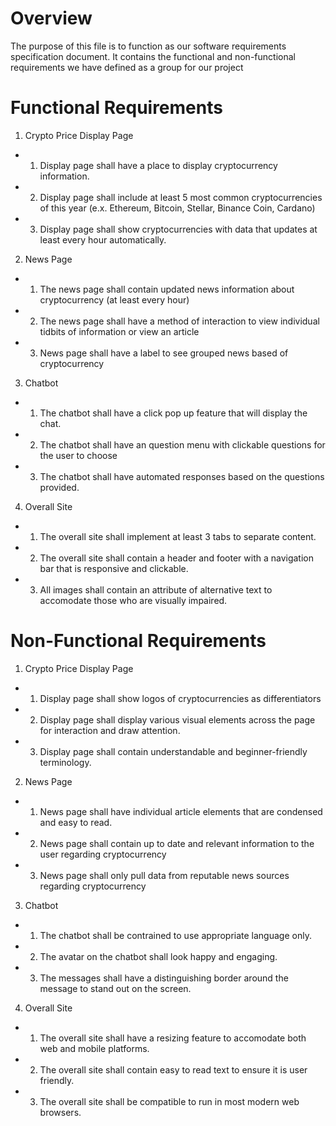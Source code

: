 # Overview
The purpose of this file is to function as our software requirements specification document. It contains the functional and non-functional requirements we have defined as a group for our project
# Functional Requirements
1. Crypto Price Display Page
  - 1. Display page shall have a place to display cryptocurrency information.
  - 2. Display page shall include at least 5 most common cryptocurrencies of this year (e.x. Ethereum, Bitcoin, Stellar, Binance Coin, Cardano)
  - 3. Display page shall show cryptocurrencies with data that updates at least every hour automatically.

2. News Page
 - 1. The news page shall contain updated news information about cryptocurrency (at least every hour)
 - 2. The news page shall have a method of interaction to view individual tidbits of information or view an article
 - 3. News page shall have a label to see grouped news based of cryptocurrency

3. Chatbot
 - 1. The chatbot shall have a click pop up feature that will display the chat.
 - 2. The chatbot shall have an question menu with clickable questions for the user to choose
 - 3. The chatbot shall have automated responses based on the questions provided.

4. Overall Site
 - 1. The overall site shall implement at least 3 tabs to separate content.
 - 2. The overall site shall contain a header and footer with a navigation bar that is responsive and clickable.
 - 3. All images shall contain an attribute of alternative text to accomodate those who are visually impaired.


# Non-Functional Requirements
1. Crypto Price Display Page
  - 1. Display page shall show logos of cryptocurrencies as differentiators
  - 2. Display page shall display various visual elements across the page for interaction and draw attention.
  - 3. Display page shall contain understandable and beginner-friendly terminology.

2. News Page
 - 1. News page shall have individual article elements that are condensed and easy to read.
 - 2. News page shall contain up to date and relevant information to the user regarding cryptocurrency
 - 3. News page shall only pull data from reputable news sources regarding cryptocurrency

3. Chatbot
 - 1. The chatbot shall be contrained to use appropriate language only.
 - 2. The avatar on the chatbot shall look happy and engaging.
 - 3. The messages shall have a distinguishing border around the message to stand out on the screen.

4. Overall Site
 - 1. The overall site shall have a resizing feature to accomodate both web and mobile platforms.
 - 2. The overall site shall contain easy to read text to ensure it is user friendly.
 - 3. The overall site shall be compatible to run in most modern web browsers.
